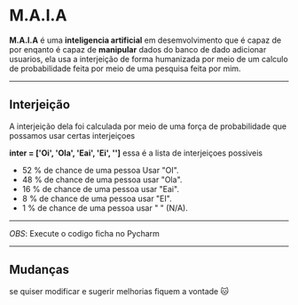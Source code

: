 # M.A.I.A
**M.A.I.A** é uma **inteligencia artificial** em desemvolvimento que é capaz de por 
enqanto é capaz de __manipular__ dados do banco de dado adicionar usuarios, ela 
usa a interjeição de forma humanizada por meio de um calculo de 
probabilidade feita por meio de uma pesquisa feita por mim.

***

## Interjeição
A interjeição dela foi calculada por meio de uma força de probabilidade que possamos usar certas interjeiçoes

**inter = ['Oi', 'Ola', 'Eai', 'Ei', '']** essa é a lista de interjeiçoes possiveis

* 52 % de chance de uma pessoa Usar "OI".
* 48 % de chance de uma pessoa usar "Ola".
* 16 % de chance de uma pessoa usar "Eai". 
* 8 % de chance de uma pessoa usar "EI".
* 1 % de chance de uma pessoa usar " " (N/A).



***
*OBS*: Execute o codigo ficha no Pycharm
***
## Mudanças
se quiser modificar e sugerir melhorias fiquem a vontade :cat:

    
